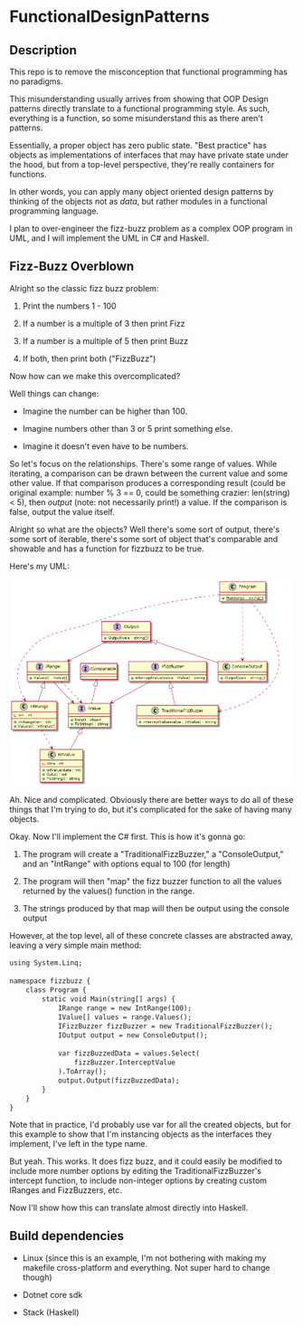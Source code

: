 # FunctionalDesignPatterns

## Description

This repo is to remove the misconception that functional programming has no paradigms.

This misunderstanding usually arrives from showing that OOP Design patterns directly translate to a functional programming style. As such, everything is a function, so some misunderstand this as there aren't patterns.

Essentially, a proper object has zero public state. "Best practice" has objects as implementations of interfaces that may have private state under the hood, but from a top-level perspective, they're really containers for functions.

In other words, you can apply many object oriented design patterns by thinking of the objects not as *data*, but rather modules in a functional programming language.

I plan to over-engineer the fizz-buzz problem as a complex OOP program in UML, and I will implement the UML in C# and Haskell.

## Fizz-Buzz Overblown

Alright so the classic fizz buzz problem:

 1. Print the numbers 1 - 100

 2. If a number is a multiple of 3 then print Fizz

 3. If a number is a multiple of 5 then print Buzz

 4. If both, then print both ("FizzBuzz")

Now how can we make this overcomplicated?

Well things can change:

 - Imagine the number can be higher than 100.

 - Imagine numbers other than 3 or 5 print something else.

 - Imagine it doesn't even have to be numbers.

So let's focus on the relationships. There's some range of values. While iterating, a comparison can be drawn between the current value and some other value. If that comparison produces a corresponding result (could be original example: number % 3 == 0, could be something crazier: len(string) < 5), then *output* (note: not necessarily print!) a value. If the comparison is false, output the value itself.

Alright so what are the objects? Well there's some sort of output, there's some sort of iterable, there's some sort of object that's comparable and showable and has a function for fizzbuzz to be true.

Here's my UML:

![fizz buzz class diagram](FizzBuzz.png)

Ah. Nice and complicated. Obviously there are better ways to do all of these things that I'm trying to do, but it's complicated for the sake of having many objects.

Okay. Now I'll implement the C# first. This is how it's gonna go:

 1. The program will create a "TraditionalFizzBuzzer," a "ConsoleOutput," and an "IntRange" with options equal to 100 (for length)

 2. The program will then "map" the fizz buzzer function to all the values returned by the values() function in the range.

 3. The strings produced by that map will then be output using the console output

However, at the top level, all of these concrete classes are abstracted away, leaving a very simple main method:

```
using System.Linq;

namespace fizzbuzz {
    class Program {
        static void Main(string[] args) {
            IRange range = new IntRange(100);
            IValue[] values = range.Values();
            IFizzBuzzer fizzBuzzer = new TraditionalFizzBuzzer();
            IOutput output = new ConsoleOutput();
            
            var fizzBuzzedData = values.Select(
                fizzBuzzer.InterceptValue
            ).ToArray();
            output.Output(fizzBuzzedData);
        }
    }
}
```

Note that in practice, I'd probably use var for all the created objects, but for this example to show that I'm instancing objects as the interfaces they implement, I've left in the type name.

But yeah. This works. It does fizz buzz, and it could easily be modified to include more number options by editing the TraditionalFizzBuzzer's intercept function, to include non-integer options by creating custom IRanges and FizzBuzzers, etc.

Now I'll show how this can translate almost directly into Haskell.

## Build dependencies

 - Linux (since this is an example, I'm not bothering with making my makefile cross-platform and everything. Not super hard to change though)

 - Dotnet core sdk

 - Stack (Haskell)
